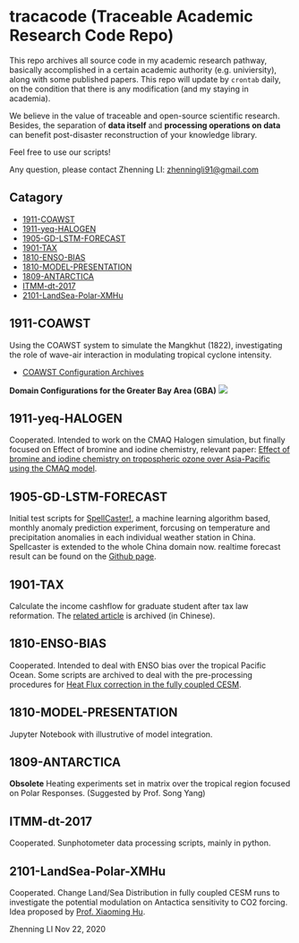 # tracacode (Traceable Academic Research Code Repo)
This repo archives all source code in my academic research pathway, basically accomplished in a certain academic authority (e.g. univiersity), along with some published papers. 
This repo will update by `crontab` daily, on the condition that there is any modification (and my staying in academia).

We believe in the value of traceable and open-source scientific research. 
Besides, the separation of **data itself** and **processing operations on data** can benefit post-disaster reconstruction of your knowledge library. 

Feel free to use our scripts!

Any question, please contact Zhenning LI: zhenningli91@gmail.com

## Catagory
* [1911-COAWST](#1911-COAWST)
* [1911-yeq-HALOGEN](#1911-yeq-HALOGEN)
* [1905-GD-LSTM-FORECAST](#1905-GD-LSTM-FORECAST)
* [1901-TAX](#1901-TAX)
* [1810-ENSO-BIAS](#1810-ENSO-BIAS)
* [1810-MODEL-PRESENTATION](#1810-MODEL-PRESENTATION)
* [1809-ANTARCTICA](#1809-ANTARCTICA)
* [ITMM-dt-2017](#ITMM-dt-2017)
* [2101-LandSea-Polar-XMHu](#2101-LandSea-Polar-XMHu)


## 1911-COAWST
Using the COAWST system to simulate the Mangkhut (1822), investigating the role of wave-air interaction in modulating tropical cyclone intensity. 
* [COAWST Configuration Archives](https://novarizark.github.io/2020/02/20/COAWST-GBA/)

**Domain Configurations for the Greater Bay Area (GBA)**
![](https://s1.ax1x.com/2020/09/27/0FxmND.png)

## 1911-yeq-HALOGEN
Cooperated. Intended to work on the CMAQ Halogen simulation, but finally focused on Effect of bromine and iodine chemistry, relevant paper: [Effect of bromine and iodine chemistry on tropospheric ozone over Asia-Pacific using the CMAQ model](https://www.sciencedirect.com/science/article/pii/S0045653520317902).

## 1905-GD-LSTM-FORECAST
Initial test scripts for [SpellCaster!](https://github.com/Novarizark/spellcaster-local), a machine learning algorithm based, monthly anomaly prediction experiment, forcusing on temperature and precipitation anomalies in each individual weather station in China.
Spellcaster is extended to the whole China domain now. realtime forecast result can be found on the [Github page](https://novarizark.github.io/Side%20Projects/).

## 1901-TAX
Calculate the income cashflow for graduate student after tax law reformation. The [related article](https://novarizark.github.io/2019/01/25/new-tax-system-student-stipend/) is archived (in Chinese).

## 1810-ENSO-BIAS
Cooperated. Intended to deal with ENSO bias over the tropical Pacific Ocean. Some scripts are archived to deal with the pre-processing procedures for [Heat Flux correction in the fully coupled CESM](https://novarizark.github.io/2018/10/29/cesm-fully-coupled-correction/).

## 1810-MODEL-PRESENTATION
Jupyter Notebook with illustrutive of model integration.

## 1809-ANTARCTICA
**Obsolete** Heating experiments set in matrix over the tropical region focused on Polar Responses. (Suggested by Prof. Song Yang) 

## ITMM-dt-2017
Cooperated. Sunphotometer data processing scripts, mainly in python.

## 2101-LandSea-Polar-XMHu
Cooperated. Change Land/Sea Distribution in fully coupled CESM runs to investigate the potential modulation on Antactica sensitivity to CO2 forcing.
Idea proposed by [Prof. Xiaoming Hu](http://atmos.sysu.edu.cn/teacher/392).


Zhenning LI
Nov 22, 2020
